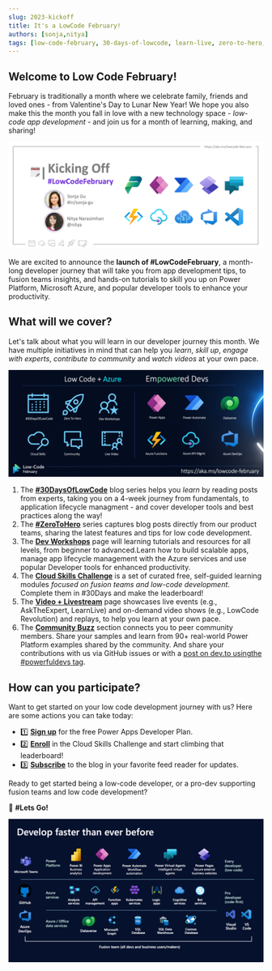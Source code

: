 ```yaml
---
slug: 2023-kickoff
title: It's a LowCode February!
authors: [sonja,nitya]
tags: [low-code-february, 30-days-of-lowcode, learn-live, zero-to-hero, ask-the-expert,fusion-teams, power-platform]
---
```


## Welcome to Low Code February!

February is traditionally a month where we celebrate family, friends and loved ones - from Valentine's Day to Lunar New Year! We hope you also make this the month you fall in love with a new technology space - _low-code app development_ - and join us for a month of learning, making, and sharing!

![Post Banner](./banner.png)

We are excited to announce the **launch of #LowCodeFebruary**, a month-long developer journey that will take you from app development tips, to fusion teams insights, and hands-on tutorials to skill you up on Power Platform, Microsoft Azure, and popular developer tools to enhance your productivity.


## What will we cover?

Let's talk about what you will learn in our developer journey this month. We have multiple initiatives in mind that can help you _learn_, _skill up_, _engage with experts_, _contribute to community_ and _watch videos_ at your own pace. 

![LCF Banner](../../../static/img/lcf-banner.png)

1. The [**#30DaysOfLowCode**](/blog) blog series helps you _learn_ by reading posts from experts, taking you on a 4-week journey from fundamentals, to application lifecycle managment - and cover developer tools and best practices along the way!
2. The [**#ZeroToHero**](/lowcode-february/ZeroToHero/) series captures blog posts directly from our product teams, sharing the latest features and tips for low code development.
3. The [**Dev Workshops**](/docs/intro/) page will learning tutorials and resources for all levels, from beginner to advanced.Learn how to build scalable apps, manage app lifecycle management with the Azure services and use popular Developer tools for enhanced productivity.  
4. The [**Cloud Skills Challenge**](https://aka.ms/lowcode-february/challenge) is a set of curated free, self-guided learning modules _focused on fusion teams and low-code development_. Complete them in #30Days and make the leaderboard!
5. The [**Video + Livestream**](/lowcode-february/Video-Live/) page showcases live events (e.g., AskTheExpert, LearnLive) and on-demand video shows (e.g., LowCode Revolution) and replays, to help you learn at your own pace. 
6. The [**Community Buzz**](https://pnp.github.io/powerplatform-samples/) section connects you to peer community members. Share your samples and learn from 90+ real-world Power Platform examples shared by the community. And share your contributions with us via GitHub issues or with a [post on dev.to usingthe #powerfuldevs tag](https://dev.to/t/powerfuldevs).


 
## How can you participate?

Want to get started on your low code development journey with us? Here are some actions you can take today:

* 1️⃣ [**Sign up**](https://aka.ms/lowcode-february/devplan) for the free Power Apps Developer Plan.
* 2️⃣ [**Enroll**](https://aka.ms/lowcode-february/challenge) in the Cloud Skills Challenge and start climbing that leaderboard!
* 3️⃣ [**Subscribe**](https://microsoft.github.io/Low-Code/blog/rss.xml) to the blog in your favorite feed reader for updates. 

Ready to get started being a low-code developer, or a pro-dev supporting fusion teams and low code development?

🏁 **#Lets Go!**

<!-- FIXME: banner image -->
![Technologies used for fusion development](01%20-%20Kickoff.png)
